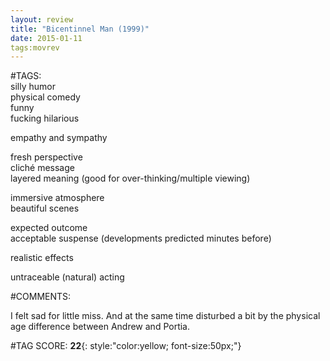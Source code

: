 ```yaml
---  
layout: review  
title: "Bicentinnel Man (1999)"  
date: 2015-01-11  
tags:movrev  
---  
```

  
#TAGS:  
silly humor  
physical comedy  
funny  
fucking hilarious  
  
empathy and sympathy  
  
fresh perspective  
cliché message  
layered meaning (good for over-thinking/multiple viewing)  
  
immersive atmosphere  
beautiful scenes  
  
expected outcome  
acceptable suspense (developments predicted minutes before)  
  
realistic effects  
  
untraceable (natural) acting  
  
#COMMENTS:  
  
I felt sad for little miss. And at the same time disturbed a bit by the physical age difference between Andrew and Portia.  
  
  
  
  
  
#TAG SCORE: **22**{: style:"color:yellow; font-size:50px;"}  
